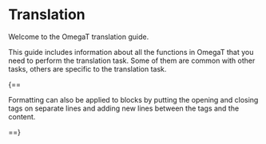 # Translation

Welcome to the OmegaT translation guide. 

This guide includes information about all the functions in OmegaT that you need to perform the translation task. Some of them are common with other tasks, others are specific to the translation task.

{==

Formatting can also be applied to blocks by putting the opening and closing
tags on separate lines and adding new lines between the tags and the content.

==}